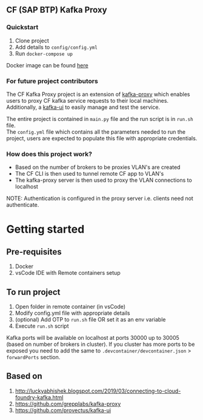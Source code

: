 
## CF (SAP BTP) Kafka Proxy

### Quickstart
1. Clone project
2. Add details to `config/config.yml`
3. Run `docker-compose up`

Docker image can be found [here](https://hub.docker.com/r/register9091/cf-kafka-proxy)

### For future project contributors

The CF Kafka Proxy project is an extension of [kafka-proxy](https://github.com/grepplabs/kafka-proxy) which enables users to proxy CF kafka service requests to their local machines. \
Additionally, a [kafka-ui](https://github.com/provectus/kafka-ui) to easily manage and test the service.

The entire project is contained in `main.py` file and the run script is in `run.sh` file. \
The `config.yml` file which contains all the parameters needed to run the project, users are expected to populate this file with appropriate credentials.

### How does this project work?

- Based on the number of brokers to be proxies VLAN's are created
- The CF CLI is then used to tunnel remote CF app to VLAN's
- The kafka-proxy server is then used to proxy the VLAN connections to localhost

NOTE: Authentication is configured in the proxy server i.e. clients need not authenticate.

# Getting started

## Pre-requisites

1. Docker
2. vsCode IDE with Remote containers setup

## To run project

1. Open folder in remote container (in vsCode)
2. Modify config.yml file with appropriate details
3. (optional) Add OTP to `run.sh` file OR set it as an env variable
4. Execute `run.sh` script

Kafka ports will be available on localhost at ports 30000 up to 30005 (based on number of brokers in cluster). 
If you cluster has more ports to be exposed you need to add the same to `.devcontainer/devcontainer.json` > `forwardPorts` section.

## Based on

1. http://luckyabhishek.blogspot.com/2019/03/connecting-to-cloud-foundry-kafka.html
2. https://github.com/grepplabs/kafka-proxy
3. https://github.com/provectus/kafka-ui
